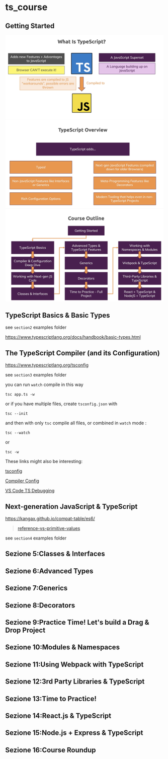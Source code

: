 # ts_course

## Getting Started

![](image/whyts.png)
![](image/2020-08-24-10-14-05.png)
![](image/2020-08-24-10-19-37.png)

## TypeScript Basics & Basic Types

see `section2` examples folder

https://www.typescriptlang.org/docs/handbook/basic-types.html

## The TypeScript Compiler (and its Configuration)

https://www.typescriptlang.org/tsconfig

see `section3` examples folder

you can run `watch` compile in this way

```
tsc app.ts -w
```

or if you have multiple files, create `tsconfig.json` with

```
tsc --init
```

and then with only `tsc` compile all files, or combined in `watch` mode :

```
tsc --watch
```

or

```
tsc -w
```

These links might also be interesting:

[tsconfig](https://www.typescriptlang.org/docs/handbook/tsconfig-json.html)

[Compiler Config](https://www.typescriptlang.org/docs/handbook/compiler-options.html)

[VS Code TS Debugging](https://code.visualstudio.com/docs/typescript/typescript-debugging)

## Next-generation JavaScript & TypeScript

https://kangax.github.io/compat-table/es6/

> [reference-vs-primitive-values](https://academind.com/learn/javascript/reference-vs-primitive-values/)

see `section4` examples folder

## Sezione 5:Classes & Interfaces

<!-- 0 / 28|1 h 36 min -->

## Sezione 6:Advanced Types

<!-- 0 / 12|52 min -->

## Sezione 7:Generics

<!-- 0 / 12|52 min -->

## Sezione 8:Decorators

<!-- 0 / 16|1 h 17 min -->

## Sezione 9:Practice Time! Let's build a Drag & Drop Project

<!-- 0 / 20|2 h 41 min -->

## Sezione 10:Modules & Namespaces

<!-- 0 / 11|50 min -->

## Sezione 11:Using Webpack with TypeScript

<!-- 0 / 9|33 min -->

## Sezione 12:3rd Party Libraries & TypeScript

<!-- 0 / 7|30 min -->

## Sezione 13:Time to Practice!

<!-- 0 / 8|27 min -->

## Sezione 14:React.js & TypeScript

<!-- 0 / 13|45 min -->

## Sezione 15:Node.js + Express & TypeScript

<!-- 0 / 9|43 min -->

## Sezione 16:Course Roundup

<!-- 0 / 1|3 min -->
